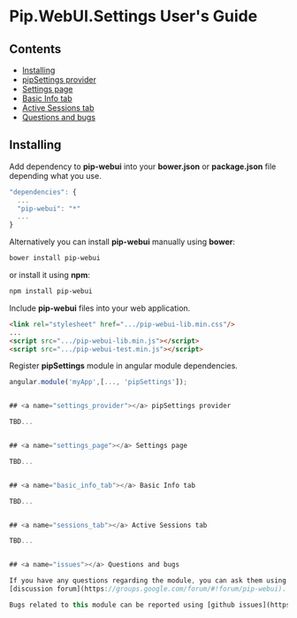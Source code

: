 # Pip.WebUI.Settings User's Guide

## <a name="contents"></a> Contents
- [Installing](#install)
- [pipSettings provider](#settings_provider)
- [Settings page](#settings_page)
- [Basic Info tab](#basic_info_tab)
- [Active Sessions tab](#active_sessions_tab)
- [Questions and bugs](#issues)


## <a name="install"></a> Installing

Add dependency to **pip-webui** into your **bower.json** or **package.json** file depending what you use.
```javascript
"dependencies": {
  ...
  "pip-webui": "*"
  ...
}
```

Alternatively you can install **pip-webui** manually using **bower**:
```bash
bower install pip-webui
```

or install it using **npm**:
```bash
npm install pip-webui
```

Include **pip-webui** files into your web application.
```html
<link rel="stylesheet" href=".../pip-webui-lib.min.css"/>
...
<script src=".../pip-webui-lib.min.js"></script>
<script src=".../pip-webui-test.min.js"></script>
```

Register **pipSettings** module in angular module dependencies.
```javascript
angular.module('myApp',[..., 'pipSettings']);


## <a name="settings_provider"></a> pipSettings provider

TBD...


## <a name="settings_page"></a> Settings page

TBD...


## <a name="basic_info_tab"></a> Basic Info tab

TBD...


## <a name="sessions_tab"></a> Active Sessions tab

TBD...


## <a name="issues"></a> Questions and bugs

If you have any questions regarding the module, you can ask them using our 
[discussion forum](https://groups.google.com/forum/#!forum/pip-webui).

Bugs related to this module can be reported using [github issues](https://github.com/pip-webui/pip-webui-test/issues).
